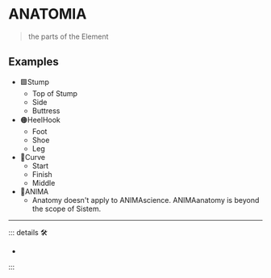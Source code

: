 # <beta>ANATOMIA</beta>

> the parts of the Element

## Examples

- 🟩<ekos>Stump</ekos>
    - Top of Stump
    - Side
    - Buttress
- 🟠<motor>HeelHook</motor>
    - Foot
    - Shoe
    - Leg
- 🔻<via>Curve</via>
    - Start
    - Finish
    - Middle
- 💜<anima>ANIMA</anima>
    - Anatomy doesn't apply to ANIMAscience. ANIMAanatomy is beyond the scope of Sistem.

---

<!-- =================================================== -->
<!-- =================================================== -->
<!-- =================================================== -->
<!-- =================================================== -->
<!-- =================================================== -->
::: details 🛠

-

:::
